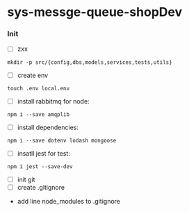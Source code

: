 # sys-messge-queue-shopDev
### Init
- [ ] zxx

``` shell 
mkdir -p src/{config,dbs,models,services,tests,utils}
```
- [ ] create env
``` shell
touch .env local.env
```

- [ ] install rabbitmq for node:

```shell
npm i --save amqplib
```

- [ ] install dependencies:
```shell
npm i --save dotenv lodash mongoose 
```

- [ ] insatll jest for test:
```shell
npm i jest --save-dev
```
- [ ] init git
- [ ] create .gitignore
- add line node_modules to .gitignore
